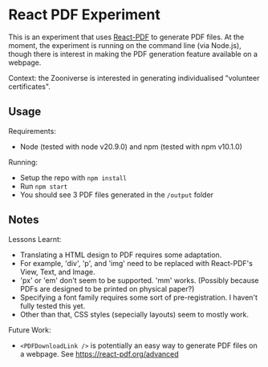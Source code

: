 # React PDF Experiment

This is an experiment that uses [React-PDF](https://react-pdf.org/) to generate PDF files. At the moment, the experiment is running on the command line (via Node.js), though there is interest in making the PDF generation feature available on a webpage.

Context: the Zooniverse is interested in generating individualised "volunteer certificates".

## Usage

Requirements:
- Node (tested with node v20.9.0) and npm (tested with npm v10.1.0)

Running:
- Setup the repo with `npm install`
- Run `npm start`
- You should see 3 PDF files generated in the `/output` folder

## Notes

Lessons Learnt:
- Translating a HTML design to PDF requires some adaptation.
- For example, 'div', 'p', and 'img' need to be replaced with React-PDF's View, Text, and Image.
- 'px' or 'em' don't seem to be supported. 'mm' works. (Possibly because PDFs are designed to be printed on physical paper?)
- Specifying a font family requires some sort of pre-registration. I haven't fully tested this yet.
- Other than that, CSS styles (sepecially layouts) seem to mostly work.

Future Work:
- `<PDFDownloadLink />` is potentially an easy way to generate PDF files on a webpage. See https://react-pdf.org/advanced
